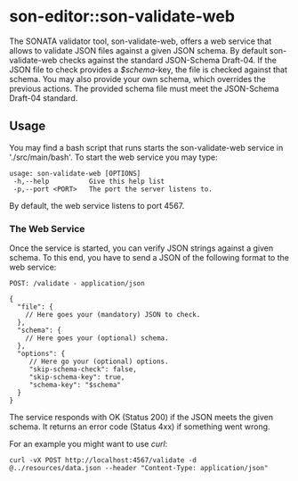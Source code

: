 # son-editor::son-validate-web

The SONATA validator tool, son-validate-web, offers a web service that
allows to validate JSON files against a given JSON schema. By default 
son-validate-web checks against the standard JSON-Schema Draft-04. If 
the JSON file to check provides a _$schema_-key, the file is checked 
against that schema. You may also provide your own schema, which 
overrides the previous actions. The provided schema file must meet the 
JSON-Schema Draft-04 standard.

## Usage

You may find a bash script that runs starts the son-validate-web service
in './src/main/bash'. To start the web service you may type:

```
usage: son-validate-web [OPTIONS]
 -h,--help          Give this help list
 -p,--port <PORT>   The port the server listens to.
 ```
 
By default, the web service listens to port 4567.

### The Web Service

Once the service is started, you can verify JSON strings against a
given schema. To this end, you have to send a JSON of the following
format to the web service:

```
POST: /validate - application/json

{
  "file": {
    // Here goes your (mandatory) JSON to check.
  },
  "schema": {
    // Here goes your (optional) schema.
  },
  "options": {
     // Here go your (optional) options.
     "skip-schema-check": false,
     "skip-schema-key": true,
     "schema-key": "$schema"
  }
}
```

The service responds with OK (Status 200) if the JSON meets the given
schema. It returns an error code (Status 4xx) if something went
wrong.

For an example you might want to use _curl_: 

```
curl -vX POST http://localhost:4567/validate -d @../resources/data.json --header "Content-Type: application/json"
```

